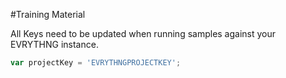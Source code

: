 #Training Material

All Keys need to be updated when running samples against your EVRYTHNG instance.
```javascript
var projectKey = 'EVRYTHNGPROJECTKEY';
```

